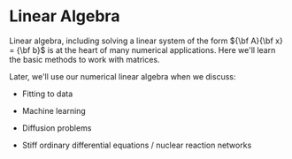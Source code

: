 Linear Algebra
==============

Linear algebra, including solving a linear system of the form ${\bf
A}{\bf x} = {\bf b}$ is at the heart of many
numerical applications.  Here we'll learn the basic methods to work with matrices.

Later, we'll use our numerical linear algebra when we discuss:

* Fitting to data

* Machine learning

* Diffusion problems

* Stiff ordinary differential equations / nuclear reaction networks

